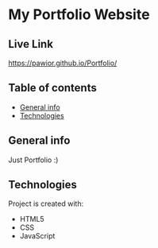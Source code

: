 # My Portfolio Website

## Live Link
https://pawior.github.io/Portfolio/

## Table of contents
* [General info](#general-info)
* [Technologies](#technologies)

## General info
Just Portfolio :)

## Technologies
Project is created with:
* HTML5
* CSS
* JavaScript

